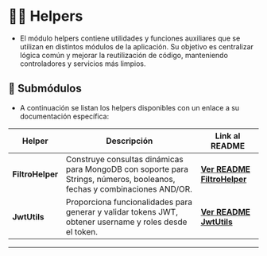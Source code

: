 # 🤝🏾 Helpers

- El módulo helpers contiene utilidades y funciones auxiliares que se utilizan
  en distintos módulos de la aplicación. Su objetivo es centralizar lógica común
  y mejorar la reutilización de código, manteniendo controladores y servicios
  más limpios.

## 🎢 Submódulos

- A continuación se listan los helpers disponibles con un enlace a su
  documentación específica:

| Helper           | Descripción                                                                                                             | Link al README                                     |
| ---------------- | ----------------------------------------------------------------------------------------------------------------------- | -------------------------------------------------- |
| **FiltroHelper** | Construye consultas dinámicas para MongoDB con soporte para Strings, números, booleanos, fechas y combinaciones AND/OR. | [**Ver README FiltroHelper**](./filtros/README.md) |
| **JwtUtils**     | Proporciona funcionalidades para generar y validar tokens JWT, obtener username y roles desde el token.                 | [**Ver README JwtUtils**](./jwt/README.md)         |

---
